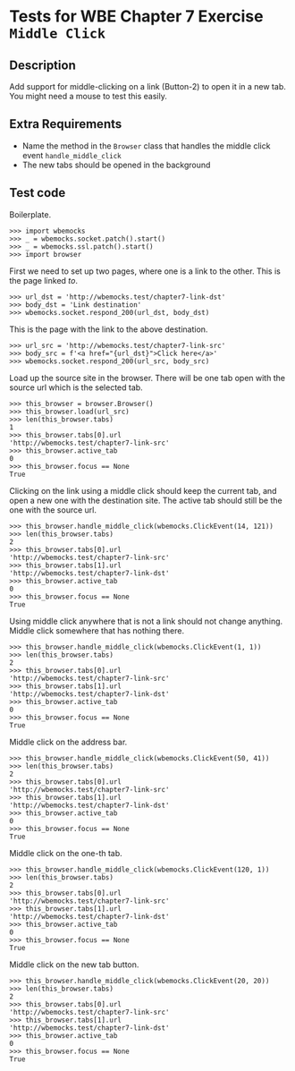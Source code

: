 Tests for WBE Chapter 7 Exercise `Middle Click`
===============================================

Description
-----------

Add support for middle-clicking on a link (Button-2) to open it in a new tab.
You might need a mouse to test this easily.


Extra Requirements
------------------

* Name the method in the `Browser` class that handles the middle click event
  `handle_middle_click`
* The new tabs should be opened in the background


Test code
---------

Boilerplate.

    >>> import wbemocks
    >>> _ = wbemocks.socket.patch().start()
    >>> _ = wbemocks.ssl.patch().start()
    >>> import browser

First we need to set up two pages, where one is a link to the other.
This is the page linked _to_.

    >>> url_dst = 'http://wbemocks.test/chapter7-link-dst'
    >>> body_dst = 'Link destination'
    >>> wbemocks.socket.respond_200(url_dst, body_dst)

This is the page with the link to the above destination.

    >>> url_src = 'http://wbemocks.test/chapter7-link-src'
    >>> body_src = f'<a href="{url_dst}">Click here</a>'
    >>> wbemocks.socket.respond_200(url_src, body_src)

Load up the source site in the browser.
There will be one tab open with the source url which is the selected tab.

    >>> this_browser = browser.Browser()
    >>> this_browser.load(url_src)
    >>> len(this_browser.tabs)
    1
    >>> this_browser.tabs[0].url
    'http://wbemocks.test/chapter7-link-src'
    >>> this_browser.active_tab
    0
    >>> this_browser.focus == None
    True

Clicking on the link using a middle click should keep the current tab, and open
  a new one with the destination site.
The active tab should still be the one with the source url.

    >>> this_browser.handle_middle_click(wbemocks.ClickEvent(14, 121))
    >>> len(this_browser.tabs)
    2
    >>> this_browser.tabs[0].url
    'http://wbemocks.test/chapter7-link-src'
    >>> this_browser.tabs[1].url
    'http://wbemocks.test/chapter7-link-dst'
    >>> this_browser.active_tab
    0
    >>> this_browser.focus == None
    True

Using middle click anywhere that is not a link should not change anything.
Middle click somewhere that has nothing there.

    >>> this_browser.handle_middle_click(wbemocks.ClickEvent(1, 1))
    >>> len(this_browser.tabs)
    2
    >>> this_browser.tabs[0].url
    'http://wbemocks.test/chapter7-link-src'
    >>> this_browser.tabs[1].url
    'http://wbemocks.test/chapter7-link-dst'
    >>> this_browser.active_tab
    0
    >>> this_browser.focus == None
    True


Middle click on the address bar.

    >>> this_browser.handle_middle_click(wbemocks.ClickEvent(50, 41))
    >>> len(this_browser.tabs)
    2
    >>> this_browser.tabs[0].url
    'http://wbemocks.test/chapter7-link-src'
    >>> this_browser.tabs[1].url
    'http://wbemocks.test/chapter7-link-dst'
    >>> this_browser.active_tab
    0
    >>> this_browser.focus == None
    True

Middle click on the one-th tab.

    >>> this_browser.handle_middle_click(wbemocks.ClickEvent(120, 1))
    >>> len(this_browser.tabs)
    2
    >>> this_browser.tabs[0].url
    'http://wbemocks.test/chapter7-link-src'
    >>> this_browser.tabs[1].url
    'http://wbemocks.test/chapter7-link-dst'
    >>> this_browser.active_tab
    0
    >>> this_browser.focus == None
    True

Middle click on the new tab button.

    >>> this_browser.handle_middle_click(wbemocks.ClickEvent(20, 20))
    >>> len(this_browser.tabs)
    2
    >>> this_browser.tabs[0].url
    'http://wbemocks.test/chapter7-link-src'
    >>> this_browser.tabs[1].url
    'http://wbemocks.test/chapter7-link-dst'
    >>> this_browser.active_tab
    0
    >>> this_browser.focus == None
    True
